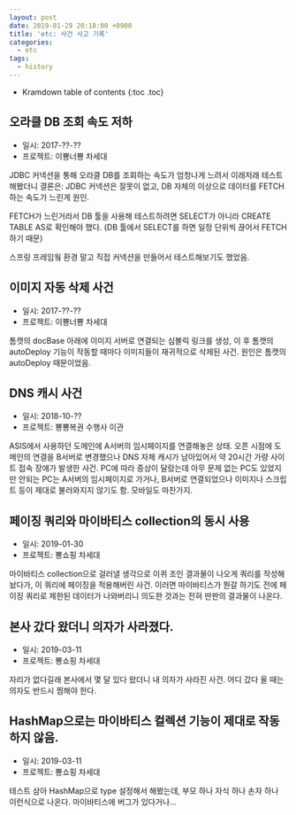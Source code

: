 ```yaml
---
layout: post
date: 2019-01-29 20:18:00 +0900
title: 'etc: 사건 사고 기록'
categories:
  - etc
tags:
  - history
---
```


* Kramdown table of contents
{:toc .toc}

## 오라클 DB 조회 속도 저하

- 일시: 2017-??-??
- 프로젝트: 이뿅너뿅 차세대

JDBC 커넥션을 통해 오라클 DB를 조회하는 속도가 엄청나게 느려서 이래저래 테스트해봤더니 결론은: JDBC 커넥션은 잘못이 없고, DB 자체의 이상으로 데이터를 FETCH 하는 속도가 느린게 원인.

FETCH가 느린거라서 DB 툴을 사용해 테스트하려면 SELECT가 아니라 CREATE TABLE AS로 확인해야 했다. (DB 툴에서 SELECT를 하면 일정 단위씩 끊어서 FETCH 하기 때문)

스프링 프레임웤 환경 말고 직접 커넥션을 만들어서 테스트해보기도 했었음.

## 이미지 자동 삭제 사건

- 일시: 2017-??-??
- 프로젝트: 이뿅너뿅 차세대

톰캣의 docBase 아래에 이미지 서버로 연결되는 심볼릭 링크를 생성, 이 후 톰캣의 autoDeploy 기능이 작동할 때마다 이미지들이 재귀적으로 삭제된 사건. 원인은 톰캣의 autoDeploy 때문이었음.

## DNS 캐시 사건

- 일시: 2018-10-??
- 프로젝트: 뿅뿅복권 수행사 이관

ASIS에서 사용하던 도메인에 A서버의 임시페이지를 연결해놓은 상태. 오픈 시점에 도메인의 연결을 B서버로 변경했으나 DNS 자체 캐시가 남아있어서 약 20시간 가량 사이트 접속 장애가 발생한 사건. PC에 따라 증상이 달랐는데 아무 문제 없는 PC도 있었지만 안되는 PC는 A서버의 임시페이지로 가거나, B서버로 연결되었으나 이미지나 스크립트 등이 제대로 불러와지지 않기도 함. 모바일도 마찬가지.

## 페이징 쿼리와 마이바티스 collection의 동시 사용

- 일시: 2019-01-30
- 프로젝트: 뿅쇼핑 차세대

마이바티스 collection으로 걸러낼 생각으로 이퀴 조인 결과물이 나오게 쿼리를 작성해놨다가, 이 쿼리에 페이징을 적용해버린 사건. 이러면 마이바티스가 뭔갈 하기도 전에 페이징 쿼리로 제한된 데이터가 나와버리니 의도한 것과는 전혀 딴판의 결과물이 나온다.

## 본사 갔다 왔더니 의자가 사라졌다.

- 일시: 2019-03-11
- 프로젝트: 뿅쇼핑 차세대

자리가 없다길래 본사에서 몇 달 있다 왔더니 내 의자가 사라진 사건. 어디 갔다 올 때는 의자도 반드시 찜해야 한다.

## HashMap으로는 마이바티스 컬렉션 기능이 제대로 작동하지 않음.

- 일시: 2019-03-11
- 프로젝트: 뿅쇼핑 차세대

테스트 삼아 HashMap으로 type 설정해서 해봤는데, 부모 하나 자식 하나 손자 하나 이런식으로 나온다. 마이바티스에 버그가 있다거나...
